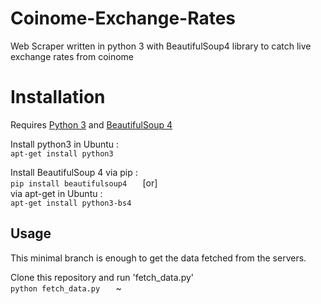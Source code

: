 # Coinome-Exchange-Rates
Web Scraper written in python 3 with BeautifulSoup4 library to catch live exchange rates from coinome

# Installation
Requires [Python 3](https://www.python.org/downloads/) and [BeautifulSoup 4](https://www.crummy.com/software/BeautifulSoup/bs4/doc/#installing-beautiful-soup)   

Install python3 in Ubuntu :   
`
        apt-get install python3   
`

Install BeautifulSoup 4 via pip :   
`
        pip install beautifulsoup4   
`
[or]    
via apt-get in Ubuntu :   
`
        apt-get install python3-bs4   
`

## Usage

This minimal branch is enough to get the data fetched from the servers.   

Clone this repository and run 'fetch_data.py'   
`
        python fetch_data.py   
`
~

